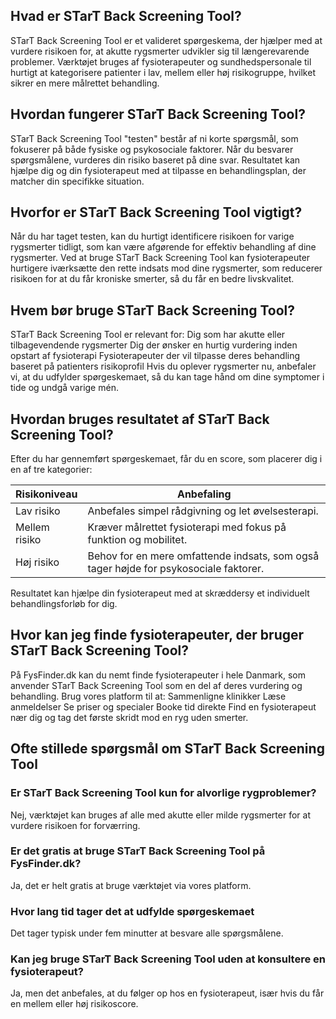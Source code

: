 ## Hvad er STarT Back Screening Tool?

STarT Back Screening Tool er et valideret spørgeskema, der hjælper med at vurdere risikoen for, at akutte rygsmerter udvikler sig til længerevarende problemer. Værktøjet bruges af fysioterapeuter og sundhedspersonale til hurtigt at kategorisere patienter i lav, mellem eller høj risikogruppe, hvilket sikrer en mere målrettet behandling.

## Hvordan fungerer STarT Back Screening Tool?

STarT Back Screening Tool "testen" består af ni korte spørgsmål, som fokuserer på både fysiske og psykosociale faktorer. Når du besvarer spørgsmålene, vurderes din risiko baseret på dine svar. Resultatet kan hjælpe dig og din fysioterapeut med at tilpasse en behandlingsplan, der matcher din specifikke situation.

## Hvorfor er STarT Back Screening Tool vigtigt?

Når du har taget testen, kan du hurtigt identificere risikoen for varige rygsmerter tidligt, som kan være afgørende for effektiv behandling af dine rygsmerter. Ved at bruge STarT Back Screening Tool kan fysioterapeuter hurtigere iværksætte den rette indsats mod dine rygsmerter, som reducerer risikoen for at du får kroniske smerter, så du får en bedre livskvalitet.

## Hvem bør bruge STarT Back Screening Tool?

STarT Back Screening Tool er relevant for:
Dig som har akutte eller tilbagevendende rygsmerter
Dig der ønsker en hurtig vurdering inden opstart af fysioterapi
Fysioterapeuter der vil tilpasse deres behandling baseret på patienters risikoprofil
Hvis du oplever rygsmerter nu, anbefaler vi, at du udfylder spørgeskemaet, så du kan tage hånd om dine symptomer i tide og undgå varige mén.

## Hvordan bruges resultatet af STarT Back Screening Tool?

Efter du har gennemført spørgeskemaet, får du en score, som placerer dig i en af tre kategorier:

| Risikoniveau  | Anbefaling                                                                            |
| ------------- | ------------------------------------------------------------------------------------- |
| Lav risiko    | Anbefales simpel rådgivning og let øvelsesterapi.                                     |
| Mellem risiko | Kræver målrettet fysioterapi med fokus på funktion og mobilitet.                      |
| Høj risiko    | Behov for en mere omfattende indsats, som også tager højde for psykosociale faktorer. |

Resultatet kan hjælpe din fysioterapeut med at skræddersy et individuelt behandlingsforløb for dig.

## Hvor kan jeg finde fysioterapeuter, der bruger STarT Back Screening Tool?

På FysFinder.dk kan du nemt finde fysioterapeuter i hele Danmark, som anvender STarT Back Screening Tool som en del af deres vurdering og behandling. Brug vores platform til at:
Sammenligne klinikker
Læse anmeldelser
Se priser og specialer
Booke tid direkte
Find en fysioterapeut nær dig og tag det første skridt mod en ryg uden smerter.

## Ofte stillede spørgsmål om STarT Back Screening Tool

### Er STarT Back Screening Tool kun for alvorlige rygproblemer?

Nej, værktøjet kan bruges af alle med akutte eller milde rygsmerter for at vurdere risikoen for forværring.

### Er det gratis at bruge STarT Back Screening Tool på FysFinder.dk?

Ja, det er helt gratis at bruge værktøjet via vores platform.

### Hvor lang tid tager det at udfylde spørgeskemaet

Det tager typisk under fem minutter at besvare alle spørgsmålene.

### Kan jeg bruge STarT Back Screening Tool uden at konsultere en fysioterapeut?

Ja, men det anbefales, at du følger op hos en fysioterapeut, især hvis du får en mellem eller høj risikoscore.
